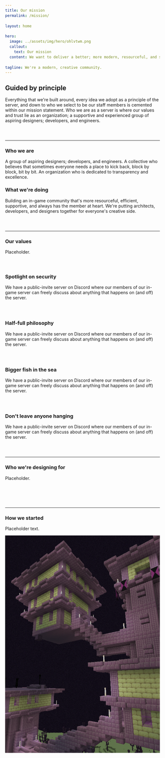 ```yaml
---
title: Our mission
permalink: /mission/

layout: home

hero:
  image: ../assets/img/hero/ohlvtwm.png
  callout:
    text: Our mission
  content: We want to deliver a better; more modern, resourceful, and secure server experience for everyone.

tagline: We're a modern, creative community.
---
```


## Guided by principle
Everything that we're built around, every idea we adopt as a principle of the server, and down to who we select to be our staff members is cemented within our mission statement. Who we are as a server is where our values and trust lie as an organization; a supportive and experienced group of aspiring designers; developers, and engineers.

<hr style="margin-top: 3.5rem;">

### Who we are
A group of aspiring designers; developers, and engineers. A collective who believes that sometimes everyone needs a place to kick back, block by block, bit by bit. An organization who is dedicated to transparency and excellence.

### What we're doing
Building an in-game community that's more resourceful, efficient, supportive, and always has the member at heart. We're putting architects, developers, and designers together for everyone's creative side.

<hr style="margin-top: 3.5rem;">

### Our values
Placeholder.

<div class="usa-grid" style="padding-top: 1.5rem !important; padding: 0;">
	<div class="usa-width-one-sixth" style="max-width: 13rem; margin-right: 3rem; margin-top: 1.5rem; text-align: center;">
		<span style="color: #0071bc;">
      <i aria-hidden="true" class="fas fa-lock fa-4x"></i>
    </span>
	</div>
	<div class="usa-width-five-sixths footer-content">
		<h3>Spotlight on security</h3>
		<p style="margin-bottom: 1rem; max-width: 65rem;">We have a public-invite server on Discord where our members of our in-game server can freely discuss about anything that happens on (and off) the server.</p>
        </div>
</div>

<div class="usa-grid" style="padding-top: 1.5rem !important; padding: 0;">
	<div class="usa-width-one-sixth" style="max-width: 13rem; margin-right: 3rem; margin-top: 1.5rem; text-align: center;">
		<span style="color: #0071bc;">
      <i aria-hidden="true" class="fas fa-glass-whiskey fa-4x"></i>
    </span>
	</div>
	<div class="usa-width-five-sixths footer-content">
		<h3>Half-full philosophy</h3>
		<p style="margin-bottom: 1rem; max-width: 65rem;">We have a public-invite server on Discord where our members of our in-game server can freely discuss about anything that happens on (and off) the server.</p>
        </div>
</div>

<div class="usa-grid" style="padding-top: 1.5rem !important; padding: 0;">
	<div class="usa-width-one-sixth" style="max-width: 13rem; margin-right: 3rem; margin-top: 1.5rem; text-align: center;">
		<span style="color: #0071bc;">
      <i aria-hidden="true" class="fas fa-fish fa-4x"></i>
    </span>
	</div>
	<div class="usa-width-five-sixths footer-content">
		<h3>Bigger fish in the sea</h3>
		<p style="margin-bottom: 1rem; max-width: 65rem;">We have a public-invite server on Discord where our members of our in-game server can freely discuss about anything that happens on (and off) the server.</p>
        </div>
</div>

<div class="usa-grid" style="padding-top: 1.5rem !important; padding: 0;">
	<div class="usa-width-one-sixth" style="max-width: 13rem; margin-right: 3rem; margin-top: 1.5rem; text-align: center;">
		<span style="color: #0071bc;">
      <i aria-hidden="true" class="fas fa-life-ring fa-4x"></i>
    </span>
	</div>
	<div class="usa-width-five-sixths footer-content">
		<h3>Don't leave anyone hanging</h3>
		<p style="margin-bottom: 1rem; max-width: 65rem;">We have a public-invite server on Discord where our members of our in-game server can freely discuss about anything that happens on (and off) the server.</p>
        </div>
</div>

<hr style="margin-top: 3.5rem;">

### Who we're designing for
Placeholder.

<br>
<div class="usa-grid-full">
    <div class="usa-width-one-fourth" style="text-align: center;">
      <span style="color: #0071bc;">
        <i aria-hidden="true" class="fas fa-user fa-4x"></i>
      </span>
    </div>
    <div class="usa-width-one-fourth" style="text-align: center;">
      <span style="color: #0071bc;">
        <i aria-hidden="true" class="fas fa-hippo fa-4x"></i>
      </span>
    </div>
    <div class="usa-width-one-fourth" style="text-align: center;">
      <span style="color: #0071bc;">
        <i aria-hidden="true" class="fas fa-kiwi-bird fa-4x"></i>
      </span>
    </div>
    <div class="usa-width-one-fourth" style="text-align: center;">
      <span style="color: #0071bc;">
        <i aria-hidden="true" class="fas fa-frog fa-4x"></i>
      </span>
    </div>
  </div>

<hr style="margin-top: 3.5rem;">

### How we started
<div class="usa-grid-full">
        <div class="usa-width-one-half">
            <p>Placeholder text.</p>
        </div>
        <div class="usa-width-one-half">
            <img src="../assets/img/mission-splash.png" alt="">   
        </div>
</div>
